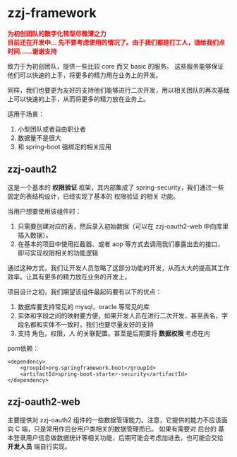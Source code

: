 # zzj-framework
**<font color=red>为初创团队的数字化转型尽微薄之力</font>**</br>
**<font color=red>目前还在开发中... 先不要考虑使用的情况了。由于我们都是打工人，请给我们点时间……谢谢支持</font>**

致力于为初创团队，提供一些比较 core 而又 basic 的服务。
这些服务能够保证他们可以快速的上手，将更多的精力用在业务上的开发。

同样，我们也要更为友好的支持他们能够进行二次开发，用以相关团队的再次基础上可以快速的上手，从而将更多的精力放在业务上。

适用于场景：
1. 小型团队或者自由职业者
2. 数据量不是很大
3. 和 spring-boot 强绑定的相关应用 

## zzj-oauth2
这是一个基本的 **权限验证** 框架，其内部集成了 spring-security，我们通过一些固定的表结构设计，已经实现了基本的 权限验证 的相关
功能。

当用户想要使用该组件时：
1. 只需要创建对应的表，然后录入初始数据（可以在 zzj-oauth2-web 中向库里插入数据）。
2. 在基本的项目中使用拦截器、或者 aop 等方式去调用我们暴露出去的接口，即可实现权限相关的功能逻辑

通过这种方式，我们让开发人员忽略了这部分功能的开发，从而大大的提高其工作效率。让其有更多的精力放在业务的开发上。

项目设计之初，我们期望该组件最起码要有以下的优点：
1. 数据库要支持常见的 mysql，oracle 等常见的库
2. 实体和字段之间的映射要方便，如果开发人员在进行二次开发，甚至表名，字段名都和实体不一致时，我们也要尽量友好的支持
3. 支持 角色，权限，人 的关联配置。甚至是后期要将 **数据权限** 考虑在内

pom依赖：

    <dependency>
        <groupId>org.springframework.boot</groupId>
        <artifactId>spring-boot-starter-security</artifactId>
    </dependency>
    



## zzj-oauth2-web
主要提供对 zzj-oauth2 组件的一些数据管理能力。注意，它提供的能力不应该面向 C 端，只是常用作后台用户类相关的数据管理而已。
如果有需要对 后台的 基本登录用户信息做数据统计等相关功能，后期可能会考虑加进去，也可能会交给 **开发人员** 端自行实现。
